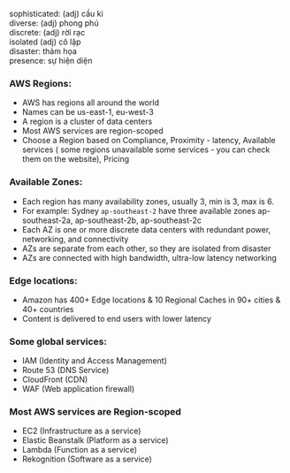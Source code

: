 sophisticated: (adj) cầu kì  
diverse: (adj) phong phú  
discrete: (adj) rời rạc  
isolated (adj) cô lập  
disaster: thảm họa  
presence: sự hiện diện  

### AWS Regions:
* AWS has regions all around the world
* Names can be us-east-1, eu-west-3
* A region is a cluster of data centers
* Most AWS services are region-scoped
* Choose a Region based on Compliance, Proximity - latency, Available services ( some regions unavailable some services - you can check them on the website), Pricing

### Available Zones:
* Each region has many availability zones, usually 3, min is 3, max is 6.
* For example: Sydney `ap-southeast-2` have three available zones ap-southeast-2a, ap-southeast-2b, ap-southeast-2c
* Each AZ is one or more discrete data centers with redundant power, networking, and connectivity
* AZs are separate from each other, so they are isolated from disaster
* AZs are connected with high bandwidth, ultra-low latency networking

### Edge locations:
* Amazon has 400+ Edge locations & 10 Regional Caches in 90+ cities & 40+ countries
* Content is delivered to end users with lower latency

### Some global services:
* IAM (Identity and Access Management)
* Route 53 (DNS Service)
* CloudFront (CDN)
* WAF (Web application firewall)

### Most AWS services are Region-scoped
* EC2 (Infrastructure as a service)
* Elastic Beanstalk (Platform as a service)
* Lambda (Function as a service)
* Rekognition (Software as a service)

